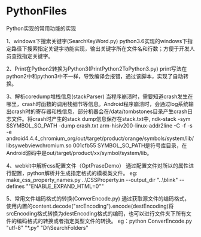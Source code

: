 # PythonFiles
Python实现的常用功能的实现

1、windows下搜索关键字(SearchKeyWord.py)
python3.6实现的windows下指定路径下搜索指定关键字功能实现，输出关键字所在文件名和行数；方便于开发人员查找指定关键字。

2、Print在Python2转换为Python3(PrintPython2ToPython3.py)
print写法在python2中和python3中不一样，导致编译会报错，通过该脚本，实现了自动转换。

3、解析coredump堆栈信息(stackParser)
当程序崩溃时，需要知道crash发生在哪里，crash时函数的调用栈细节等信息。Android程序崩溃时，会通过log系统输出crash时的寄存器和栈信息，部分机器会在/data/tombstones目录产生crash日志文件。将crash时产生的stack dump信息保存在stack.txt中,
ndk-stack -sym $SYMBOL_SO_PATH -dump crash.txt
arm-hisiv200-linux-addr2line -C -f -s -e android4.4.4_chromium_org/out/target/product/orange/symbols/system/lib/libsywebviewchromium.so 001cfb55
SYMBOL_SO_PATH是符号库目录，在Android源码中是out/target/product/xx/symbol/system/lib。

4、webkit中解析css配置文件（OptPraseDemo）
通过配置文件对所以的属性进行配置，python解析并生成指定格式的模板类文件。
eg: make_css_property_names.py ..\CSSProperty.in --output_dir "..\blink" --defines "\"ENABLE_EXPAND_HTML=0\""

5、常用文件编码格式的转换(ConverEncode.py)
通过获取源文件的编码格式，使用内置的content.decode("srcEncoding").encode(destEncoding)将srcEncoding格式转换为destEncoding格式的编码，也可以进行文件夹下所有文件的编码格式的转换或者指定类型文件的转换。
eg：python ConverEncode.py "utf-8" "*.py" "D:\SearchFolders\"
